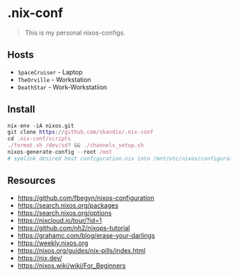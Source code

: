 # .nix-conf
> This is my personal nixos-configs.

## Hosts
* ``SpaceCruiser`` - Laptop
* ``TheOrville`` - Workstation
* ``DeathStar`` - Work-Workstatiion

## Install
```nix
nix-env -iA nixos.git
git clone https://github.com/skandix/.nix-conf
cd .nix-conf/scripts 
./format.sh /dev/sd? && ./channels_setup.sh
nixos-generate-config --root /mnt
# symlink desired host configuration.nix into /mnt/etc/nixos/configuration.nix
```

## Resources
* https://github.com/fbegyn/nixos-configuration
* https://search.nixos.org/packages
* https://search.nixos.org/options
* https://nixcloud.io/tour/?id=1
* https://github.com/nh2/nixops-tutorial
* https://grahamc.com/blog/erase-your-darlings
* https://weekly.nixos.org
* https://nixos.org/guides/nix-pills/index.html
* https://nix.dev/
* https://nixos.wiki/wiki/For_Beginners

